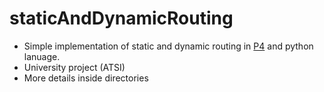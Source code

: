 # staticAndDynamicRouting
- Simple implementation of static and dynamic routing in [P4](https://opennetworking.org/p4/) and python lanuage.
- University project (ATSI)
- More details inside directories

